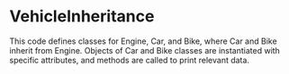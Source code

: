 # VehicleInheritance
This code defines classes for Engine, Car, and Bike, where Car and Bike inherit from Engine. Objects of Car and Bike classes are instantiated with specific attributes, and methods are called to print relevant data.
